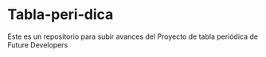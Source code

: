 # Tabla-peri-dica
Este es un repositorio para subir avances del Proyecto de tabla periódica de Future Developers

